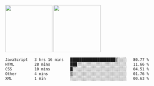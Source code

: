 <img src="https://github-readme-stats.vercel.app/api?username=Dream4ever&count_private=true&show_icons=true&theme=tokyonight" height="150" /> <img src="https://github-readme-stats.vercel.app/api/top-langs/?username=Dream4ever&count_private=true&show_icons=true&theme=tokyonight&langs_count=5&layout=compact" height="150" />

<!--START_SECTION:waka-->

```txt
JavaScript   3 hrs 16 mins   ████████████████████▒░░░░   80.77 %
HTML         28 mins         ███░░░░░░░░░░░░░░░░░░░░░░   11.66 %
CSS          10 mins         █░░░░░░░░░░░░░░░░░░░░░░░░   04.51 %
Other        4 mins          ▒░░░░░░░░░░░░░░░░░░░░░░░░   01.76 %
XML          1 min           ░░░░░░░░░░░░░░░░░░░░░░░░░   00.63 %
```

<!--END_SECTION:waka-->
